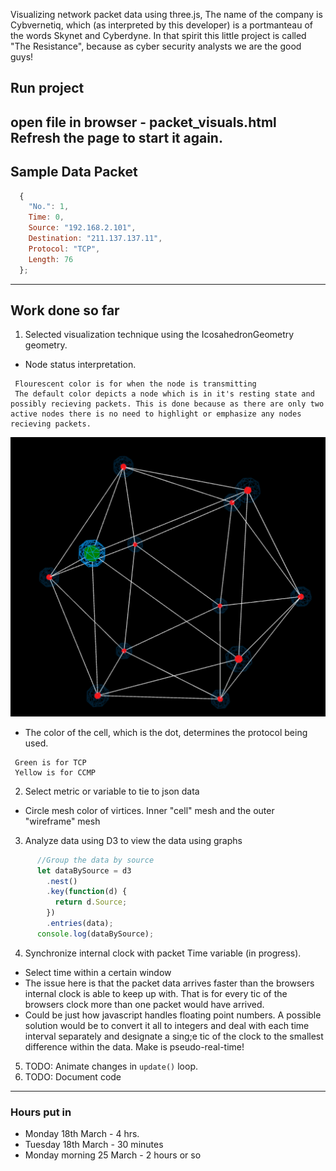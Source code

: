 
Visualizing network packet data using three.js,
The name of the company is Cybvernetiq, which (as interpreted by this developer) is a portmanteau of the words Skynet and Cyberdyne. In that spirit this little project is called "The Resistance", because as cyber security analysts we are the good guys!

## Run project
open file in browser - packet_visuals.html
Refresh the page to start it again. 
---
## Sample Data Packet

```javascript
  {
    "No.": 1,
    Time: 0,
    Source: "192.168.2.101",
    Destination: "211.137.137.11",
    Protocol: "TCP",
    Length: 76
  };
```
---
## Work done so far
1. Selected visualization technique using the IcosahedronGeometry geometry. 
* Node status interpretation.
```
 Flourescent color is for when the node is transmitting 
 The default color depicts a node which is in it's resting state and possibly recieving packets. This is done because as there are only two active nodes there is no need to highlight or emphasize any nodes recieving packets.
 ```
![alt text](./transmittingNode.png "Mode highlighted in green transmitting a packet")

* The color of the cell, which is the dot, determines the protocol being used.
```
 Green is for TCP
 Yellow is for CCMP
```
2. Select metric or variable to tie to json data 
* Circle mesh color of virtices. Inner "cell" mesh and the outer "wireframe" mesh
3. Analyze data using D3 to view the data using graphs
```javascript
      //Group the data by source
      let dataBySource = d3
        .nest()
        .key(function(d) {
          return d.Source;
        })
        .entries(data);
      console.log(dataBySource);
 ```
4. Synchronize internal clock with packet Time variable (in progress).
* Select time within a certain window
* The issue here is that the packet data arrives faster than the browsers internal clock is able to keep up with. That is for every tic of the browsers clock more than one packet would have arrived.
* Could be just how javascript handles floating point numbers. A possible solution would be to convert it all to integers and deal with each time interval separately and designate a sing;e tic of the clock to the smallest difference within the data. Make is pseudo-real-time!
5. TODO: Animate changes in ```update()``` loop.
6. TODO: Document code
---
### Hours put in
* Monday 18th March - 4 hrs.
* Tuesday 18th March - 30 minutes
* Monday morning 25 March - 2 hours or so
